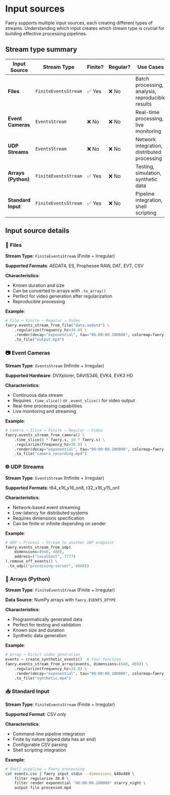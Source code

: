 # Input sources

Faery supports multiple input sources, each creating different types of streams. Understanding which input creates which stream type is crucial for building effective processing pipelines.

## Stream type summary

| Input Source | Stream Type | Finite? | Regular? | Use Cases |
|--------------|-------------|---------|----------|-----------|
| **Files** | `FiniteEventsStream` | ✅ Yes | ❌ No | Batch processing, analysis, reproducible results |
| **Event Cameras** | `EventsStream` | ❌ No | ❌ No | Real-time processing, live monitoring |
| **UDP Streams** | `EventsStream` | ❌ No | ❌ No | Network integration, distributed processing |
| **Arrays (Python)** | `FiniteEventsStream` | ✅ Yes | ❌ No | Testing, simulation, synthetic data |
| **Standard Input** | `FiniteEventsStream` | ✅ Yes | ❌ No | Pipeline integration, shell scripting |

## Input source details

### 📁 Files
**Stream Type**: `FiniteEventsStream` (Finite + Irregular)

**Supported Formats**: AEDAT4, ES, Prophesee RAW, DAT, EVT, CSV

**Characteristics**:
- Known duration and size
- Can be converted to arrays with `.to_array()`
- Perfect for video generation after regularization
- Reproducible processing

**Example**:
```python
# File → Finite → Regular → Video
faery.events_stream_from_file("data.aedat4") \
    .regularize(frequency_hz=30.0) \
    .render(decay="exponential", tau="00:00:00.200000", colormap=faery.colormaps.devon) \
    .to_file("output.mp4")
```

### 📷 Event Cameras
**Stream Type**: `EventsStream` (Infinite + Irregular)

**Supported Hardware**: DVXplorer, DAVIS346, EVK4, EVK3 HD

**Characteristics**:
- Continuous data stream
- Requires `.time_slice()` or `.event_slice()` for video output
- Real-time processing capabilities
- Live monitoring and streaming

**Example**:
```python
# Camera → Slice → Finite → Regular → Video
faery.events_stream_from_camera() \
    .time_slice(0 * faery.s, 10 * faery.s) \
    .regularize(frequency_hz=30.0) \
    .render(decay="exponential", tau="00:00:00.200000", colormap=faery.colormaps.starry_night) \
    .to_file("camera_recording.mp4")
```

### 🌐 UDP Streams
**Stream Type**: `EventsStream` (Infinite + Irregular)

**Supported Formats**: t64_x16_y16_on8, t32_x16_y15_on1

**Characteristics**:
- Network-based event streaming
- Low-latency for distributed systems
- Requires dimensions specification
- Can be finite or infinite depending on sender

**Example**:
```python
# UDP → Process → Stream to another UDP endpoint
faery.events_stream_from_udp(
    dimensions=(640, 480),
    address=("localhost", 7777)
).remove_off_events() \
 .to_udp(("processing-server", 8888))
```

### 🔢 Arrays (Python)
**Stream Type**: `FiniteEventsStream` (Finite + Irregular)

**Data Source**: NumPy arrays with `faery.EVENTS_DTYPE`

**Characteristics**:
- Programmatically generated data
- Perfect for testing and validation
- Known size and duration
- Synthetic data generation

**Example**:
```python
# Array → Direct video generation
events = create_synthetic_events()  # Your function
faery.events_stream_from_array(events, dimensions=(640, 480)) \
    .regularize(frequency_hz=24.0) \
    .render(decay="exponential", tau="00:00:00.100000", colormap=faery.colormaps.batlow) \
    .to_file("synthetic.mp4")
```

### 📥 Standard Input
**Stream Type**: `FiniteEventsStream` (Finite + Irregular)

**Supported Format**: CSV only

**Characteristics**:
- Command-line pipeline integration
- Finite by nature (piped data has an end)
- Configurable CSV parsing
- Shell scripting integration

**Example**:
```bash
# Shell pipeline → Faery processing
cat events.csv | faery input stdin --dimensions 640x480 \
    filter regularize 30.0 \
    filter render exponential "00:00:00.200000" starry_night \
    output file processed.mp4
```
